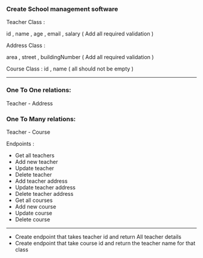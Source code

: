 
### Create School management software


Teacher Class :

id , name , age , email , salary ( Add all required validation )

Address Class :

area , street , buildingNumber ( Add all required validation )

Course Class :
id , name ( all should not be empty )


---
### One To One relations:

Teacher - Address

### One To Many relations:

Teacher - Course




Endpoints :

- Get all teachers
- Add new teacher
- Update teacher
- Delete teacher
- Add teacher address
- Update teacher address
- Delete teacher address
- Get all courses
- Add new course
- Update course
- Delete course


---
- Create endpoint that takes teacher id and return All teacher details
- Create endpoint that take course id and return the teacher name for that class


